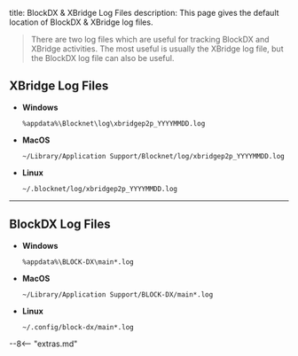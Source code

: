 title: BlockDX & XBridge Log Files
description: This page gives the default location of BlockDX & XBridge log files.

> There are two log files which are useful for tracking BlockDX and XBridge
> activities. The most useful is usually the XBridge log file, but the
> BlockDX log file can also be useful.

## XBridge Log Files 

- **Windows**
	```
	%appdata%\Blocknet\log\xbridgep2p_YYYYMMDD.log
	```
- **MacOS**
	```
	~/Library/Application Support/Blocknet/log/xbridgep2p_YYYYMMDD.log
	```
- **Linux**
	```
	~/.blocknet/log/xbridgep2p_YYYYMMDD.log
	```

---

## BlockDX Log Files 

- **Windows**
	``` 
	%appdata%\BLOCK-DX\main*.log
	``` 

- **MacOS**
	```
	~/Library/Application Support/BLOCK-DX/main*.log
	```

- **Linux**
	```
	~/.config/block-dx/main*.log
	```


<script type="text/javascript">
// read instructions for related links in ../snippets/extras.md
var relatedLinks = [];
</script>

--8<-- "extras.md"





